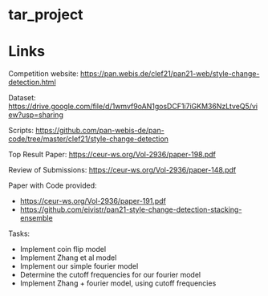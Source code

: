 # tar_project

# Links
Competition website:
https://pan.webis.de/clef21/pan21-web/style-change-detection.html

Dataset:
https://drive.google.com/file/d/1wmvf9oAN1gosDCF1i7iGKM36NzLtveQ5/view?usp=sharing

Scripts:
https://github.com/pan-webis-de/pan-code/tree/master/clef21/style-change-detection

Top Result Paper:
https://ceur-ws.org/Vol-2936/paper-198.pdf

Review of Submissions:
https://ceur-ws.org/Vol-2936/paper-148.pdf

Paper with Code provided:
- https://ceur-ws.org/Vol-2936/paper-191.pdf
- https://github.com/eivistr/pan21-style-change-detection-stacking-ensemble


Tasks:
- Implement coin flip model
- Implement Zhang et al model
- Implement our simple fourier model
- Determine the cutoff frequencies for our fourier model
- Implement Zhang + fourier model, using cutoff frequencies
